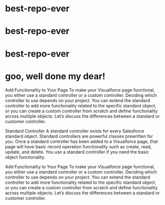 # best-repo-ever
# best-repo-ever
# best-repo-ever
# goo, well done my dear!

Add Functionality to Your Page
To make your Visualforce page functional, you either use a standard controller or a custom controller. Deciding which controller to use depends on your project. You can extend the standard controller to add more functionality related to the specific standard object, or you can create a custom controller from scratch and define functionality across multiple objects. Let’s discuss the differences between a standard or customer controller.

Standard Controller
A standard controller exists for every Salesforce standard object. Standard controllers are powerful classes prewritten for you. Once a standard controller has been added to a Visualforce page, that page will have basic record operation functionality such as create, read, update, and delete. You use a standard controller if you need the basic object functionality.

Add Functionality to Your Page
To make your Visualforce page functional, you either use a standard controller or a custom controller. Deciding which controller to use depends on your project. You can extend the standard controller to add more functionality related to the specific standard object, or you can create a custom controller from scratch and define functionality across multiple objects. Let’s discuss the differences between a standard or customer controller.
